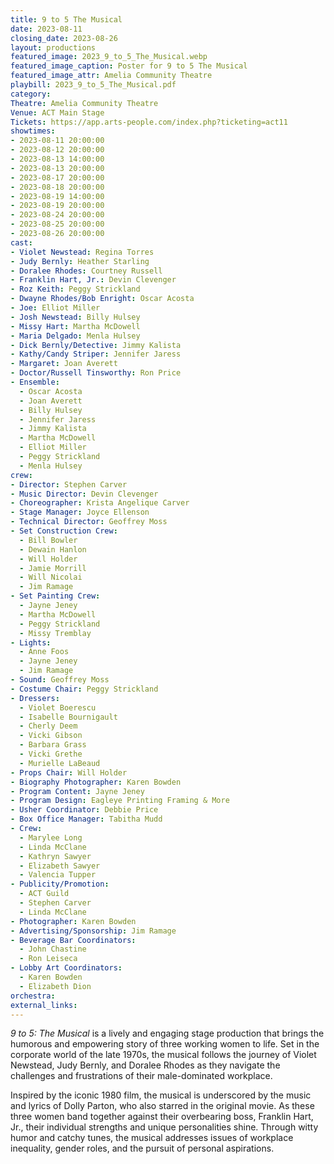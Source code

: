 ```yaml
---
title: 9 to 5 The Musical
date: 2023-08-11
closing_date: 2023-08-26
layout: productions
featured_image: 2023_9_to_5_The_Musical.webp
featured_image_caption: Poster for 9 to 5 The Musical
featured_image_attr: Amelia Community Theatre
playbill: 2023_9_to_5_The_Musical.pdf
category: 
Theatre: Amelia Community Theatre
Venue: ACT Main Stage
Tickets: https://app.arts-people.com/index.php?ticketing=act11
showtimes:
- 2023-08-11 20:00:00
- 2023-08-12 20:00:00
- 2023-08-13 14:00:00
- 2023-08-13 20:00:00
- 2023-08-17 20:00:00
- 2023-08-18 20:00:00
- 2023-08-19 14:00:00
- 2023-08-19 20:00:00
- 2023-08-24 20:00:00
- 2023-08-25 20:00:00
- 2023-08-26 20:00:00
cast:
- Violet Newstead: Regina Torres
- Judy Bernly: Heather Starling
- Doralee Rhodes: Courtney Russell
- Franklin Hart, Jr.: Devin Clevenger
- Roz Keith: Peggy Strickland
- Dwayne Rhodes/Bob Enright: Oscar Acosta
- Joe: Elliot Miller
- Josh Newstead: Billy Hulsey
- Missy Hart: Martha McDowell
- Maria Delgado: Menla Hulsey
- Dick Bernly/Detective: Jimmy Kalista
- Kathy/Candy Striper: Jennifer Jaress
- Margaret: Joan Averett
- Doctor/Russell Tinsworthy: Ron Price
- Ensemble:
  - Oscar Acosta
  - Joan Averett
  - Billy Hulsey
  - Jennifer Jaress
  - Jimmy Kalista
  - Martha McDowell
  - Elliot Miller
  - Peggy Strickland
  - Menla Hulsey
crew:
- Director: Stephen Carver
- Music Director: Devin Clevenger
- Choreographer: Krista Angelique Carver
- Stage Manager: Joyce Ellenson
- Technical Director: Geoffrey Moss
- Set Construction Crew:
  - Bill Bowler
  - Dewain Hanlon
  - Will Holder
  - Jamie Morrill
  - Will Nicolai
  - Jim Ramage
- Set Painting Crew:
  - Jayne Jeney
  - Martha McDowell
  - Peggy Strickland
  - Missy Tremblay
- Lights:
  - Anne Foos
  - Jayne Jeney
  - Jim Ramage
- Sound: Geoffrey Moss
- Costume Chair: Peggy Strickland
- Dressers:
  - Violet Boerescu
  - Isabelle Bournigault
  - Cherly Deem
  - Vicki Gibson
  - Barbara Grass
  - Vicki Grethe
  - Murielle LaBeaud
- Props Chair: Will Holder
- Biography Photographer: Karen Bowden
- Program Content: Jayne Jeney
- Program Design: Eagleye Printing Framing & More
- Usher Coordinator: Debbie Price
- Box Office Manager: Tabitha Mudd
- Crew:
  - Marylee Long
  - Linda McClane
  - Kathryn Sawyer
  - Elizabeth Sawyer
  - Valencia Tupper
- Publicity/Promotion:
  - ACT Guild
  - Stephen Carver
  - Linda McClane
- Photographer: Karen Bowden
- Advertising/Sponsorship: Jim Ramage
- Beverage Bar Coordinators:
  - John Chastine
  - Ron Leiseca
- Lobby Art Coordinators:
  - Karen Bowden
  - Elizabeth Dion
orchestra:
external_links:
---
```

*9 to 5: The Musical* is a lively and engaging stage production that brings the humorous and empowering story of three working women to life. Set in the corporate world of the late 1970s, the musical follows the journey of Violet Newstead, Judy Bernly, and Doralee Rhodes as they navigate the challenges and frustrations of their male-dominated workplace.

Inspired by the iconic 1980 film, the musical is underscored by the music and lyrics of Dolly Parton, who also starred in the original movie. As these three women band together against their overbearing boss, Franklin Hart, Jr., their individual strengths and unique personalities shine. Through witty humor and catchy tunes, the musical addresses issues of workplace inequality, gender roles, and the pursuit of personal aspirations.